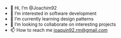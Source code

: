 - 👋 Hi, I’m @Joachim92
- 👀 I’m interested in software development
- 🌱 I’m currently learning design patterns
- 💞️ I’m looking to collaborate on interesting projects
- 📫 How to reach me joaquin92.rm@gmail.com

<!---
Joachim92/Joachim92 is a ✨ special ✨ repository because its `README.md` (this file) appears on your GitHub profile.
You can click the Preview link to take a look at your changes.
--->
